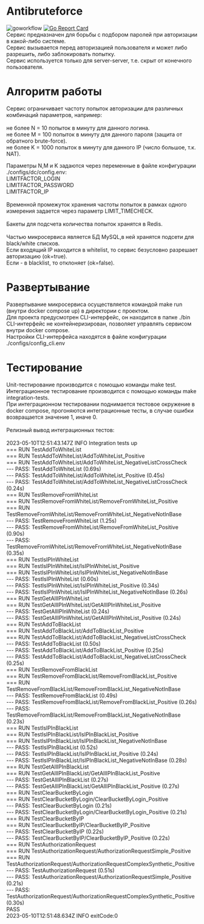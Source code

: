 # Antibruteforce
![goworkflow](https://github.com/skolzkyi/antibruteforce/actions/workflows/goworkflow.yml/badge.svg)
[![Go Report Card](https://goreportcard.com/badge/github.com/skolzkyi/antibruteforce)](https://goreportcard.com/report/github.com/skolzkyi/antibruteforce)<br/>
Сервис предназначен для борьбы с подбором паролей при авторизации в какой-либо системе.<br/>
Сервис вызывается перед авторизацией пользователя и может либо разрешить, либо заблокировать попытку.<br/>
Cервис используется только для server-server, т.е. скрыт от конечного пользователя.<br/>

# Алгоритм работы
Сервис ограничивает частоту попыток авторизации для различных комбинаций параметров, например:<br/>
<br/>
не более N = 10 попыток в минуту для данного логина.<br/>
не более M = 100 попыток в минуту для данного пароля (защита от обратного brute-force).<br/>
не более K = 1000 попыток в минуту для данного IP (число большое, т.к. NAT).<br/>

Параметры N,M и K задаются через переменные в файле конфигурации ./configs/dc/config.env:<br/>
LIMITFACTOR_LOGIN<br/>
LIMITFACTOR_PASSWORD<br/>
LIMITFACTOR_IP<br/>
<br/>
Временной промежуток хранения частоты попыток в рамках одного измерения задается через параметр LIMIT_TIMECHECK.<br/>
<br/>
Бакеты для подсчета количества попыток хранятся в Redis.<br/>
<br/>
Частью микросервиса является БД MySQL,в ней хранятся подсети для black/white списков.<br/>
Если входящий IP находится в whitelist, то сервис безусловно разрешает авторизацию (ok=true).<br/>
Если - в blacklist, то отклоняет (ok=false).<br/>

# Развертывание
Развертывание микросервиса осуществляется командой make run (внутри docker compose up) в директории с проектом.<br/>
Для проекта предусмотрен CLI-интерфейс, он находится в папке ./bin<br/>
CLI-интерфейс не контейнеризирован, позволяет управлять сервисом внутри docker compose.<br/>
Настройки CLI-интерфейса находятся в файле конфигурации ./configs/config_cli.env<br/>

# Тестирование
Unit-тестирование производится с помощью команды make test.<br/>
Интеграционное тестирование производится с помощью команды  make integration-tests. <br/>
При интеграционном тестировании поднимается тестовое окружение в docker compose, прогоняются интеграционные тесты, в случае ошибки возвращается значение 1, иначе 0.<br/>
<br/>
Релизный вывод интеграционных тестов:<br/>
<br/>
2023-05-10T12:51:43.147Z	INFO	Integration tests up<br/>
=== RUN   TestAddToWhiteList<br/>
=== RUN   TestAddToWhiteList/AddToWhiteList_Positive<br/>
=== RUN   TestAddToWhiteList/AddToWhiteList_NegativeListCrossCheck<br/>
--- PASS: TestAddToWhiteList (0.69s)<br/>
    --- PASS: TestAddToWhiteList/AddToWhiteList_Positive (0.45s)<br/>
    --- PASS: TestAddToWhiteList/AddToWhiteList_NegativeListCrossCheck (0.24s)<br/>
=== RUN   TestRemoveFromWhiteList<br/>
=== RUN   TestRemoveFromWhiteList/RemoveFromWhiteList_Positive<br/>
=== RUN   TestRemoveFromWhiteList/RemoveFromWhiteList_NegativeNotInBase<br/>
--- PASS: TestRemoveFromWhiteList (1.25s)<br/>
    --- PASS: TestRemoveFromWhiteList/RemoveFromWhiteList_Positive (0.90s)<br/>
    --- PASS: TestRemoveFromWhiteList/RemoveFromWhiteList_NegativeNotInBase (0.35s)<br/>
=== RUN   TestIsIPInWhiteList<br/>
=== RUN   TestIsIPInWhiteList/IsIPInWhiteList_Positive<br/>
=== RUN   TestIsIPInWhiteList/IsIPInWhiteList_NegativeNotInBase<br/>
--- PASS: TestIsIPInWhiteList (0.60s)<br/>
    --- PASS: TestIsIPInWhiteList/IsIPInWhiteList_Positive (0.34s)<br/>
    --- PASS: TestIsIPInWhiteList/IsIPInWhiteList_NegativeNotInBase (0.26s)<br/>
=== RUN   TestGetAllIPInWhiteList<br/>
=== RUN   TestGetAllIPInWhiteList/GetAllIPInWhiteList_Positive<br/>
--- PASS: TestGetAllIPInWhiteList (0.24s)<br/>
    --- PASS: TestGetAllIPInWhiteList/GetAllIPInWhiteList_Positive (0.24s)<br/>
=== RUN   TestAddToBlackList<br/>
=== RUN   TestAddToBlackList/AddToBlackList_Positive<br/>
=== RUN   TestAddToBlackList/AddToBlackList_NegativeListCrossCheck<br/>
--- PASS: TestAddToBlackList (0.50s)<br/>
    --- PASS: TestAddToBlackList/AddToBlackList_Positive (0.25s)<br/>
    --- PASS: TestAddToBlackList/AddToBlackList_NegativeListCrossCheck (0.25s)<br/>
=== RUN   TestRemoveFromBlackList<br/>
=== RUN   TestRemoveFromBlackList/RemoveFromBlackList_Positive<br/>
=== RUN   TestRemoveFromBlackList/RemoveFromBlackList_NegativeNotInBase<br/>
--- PASS: TestRemoveFromBlackList (0.49s)<br/>
    --- PASS: TestRemoveFromBlackList/RemoveFromBlackList_Positive (0.26s)<br/>
    --- PASS: TestRemoveFromBlackList/RemoveFromBlackList_NegativeNotInBase (0.23s)<br/>
=== RUN   TestIsIPInBlackList<br/>
=== RUN   TestIsIPInBlackList/IsIPInBlackList_Positive<br/>
=== RUN   TestIsIPInBlackList/IsIPInBlackList_NegativeNotInBase<br/>
--- PASS: TestIsIPInBlackList (0.52s)<br/>
    --- PASS: TestIsIPInBlackList/IsIPInBlackList_Positive (0.24s)<br/>
    --- PASS: TestIsIPInBlackList/IsIPInBlackList_NegativeNotInBase (0.28s)<br/>
=== RUN   TestGetAllIPInBlackList<br/>
=== RUN   TestGetAllIPInBlackList/GetAllIPInBlackList_Positive<br/>
--- PASS: TestGetAllIPInBlackList (0.27s)<br/>
    --- PASS: TestGetAllIPInBlackList/GetAllIPInBlackList_Positive (0.27s)<br/>
=== RUN   TestClearBucketByLogin<br/>
=== RUN   TestClearBucketByLogin/ClearBucketByLogin_Positive<br/>
--- PASS: TestClearBucketByLogin (0.21s)<br/>
    --- PASS: TestClearBucketByLogin/ClearBucketByLogin_Positive (0.21s)<br/>
=== RUN   TestClearBucketByIP<br/>
=== RUN   TestClearBucketByIP/ClearBucketByIP_Positive<br/>
--- PASS: TestClearBucketByIP (0.22s)<br/>
    --- PASS: TestClearBucketByIP/ClearBucketByIP_Positive (0.22s)<br/>
=== RUN   TestAuthorizationRequest<br/>
=== RUN   TestAuthorizationRequest/AuthorizationRequestSimple_Positive<br/>
=== RUN   TestAuthorizationRequest/AuthorizationRequestComplexSynthetic_Positive<br/>
--- PASS: TestAuthorizationRequest (0.51s)<br/>
    --- PASS: TestAuthorizationRequest/AuthorizationRequestSimple_Positive (0.21s)<br/>
    --- PASS: TestAuthorizationRequest/AuthorizationRequestComplexSynthetic_Positive (0.30s)<br/>
PASS<br/>
2023-05-10T12:51:48.634Z	INFO	exitCode:0<br/>



